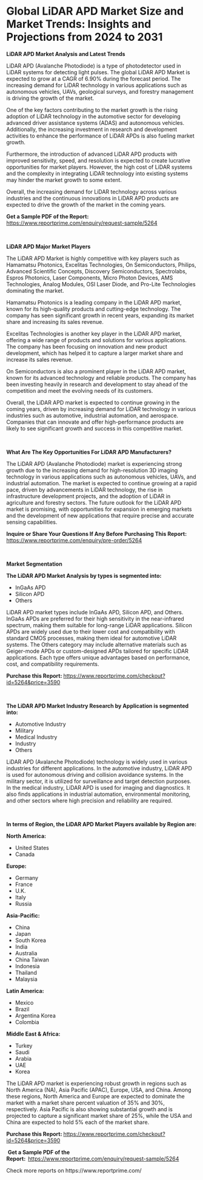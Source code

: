 <p><h1>Global LiDAR APD Market Size and Market Trends: Insights and Projections from 2024 to 2031</h1></p><p><strong>LiDAR APD Market Analysis and Latest Trends</strong></p>
<p><p>LiDAR APD (Avalanche Photodiode) is a type of photodetector used in LiDAR systems for detecting light pulses. The global LiDAR APD Market is expected to grow at a CAGR of 6.90% during the forecast period. The increasing demand for LiDAR technology in various applications such as autonomous vehicles, UAVs, geological surveys, and forestry management is driving the growth of the market.</p><p>One of the key factors contributing to the market growth is the rising adoption of LiDAR technology in the automotive sector for developing advanced driver assistance systems (ADAS) and autonomous vehicles. Additionally, the increasing investment in research and development activities to enhance the performance of LiDAR APDs is also fueling market growth.</p><p>Furthermore, the introduction of advanced LiDAR APD products with improved sensitivity, speed, and resolution is expected to create lucrative opportunities for market players. However, the high cost of LiDAR systems and the complexity in integrating LiDAR technology into existing systems may hinder the market growth to some extent.</p><p>Overall, the increasing demand for LiDAR technology across various industries and the continuous innovations in LiDAR APD products are expected to drive the growth of the market in the coming years.</p></p>
<p><strong>Get a Sample PDF of the Report:&nbsp;</strong> <a href="https://www.reportprime.com/enquiry/request-sample/5264">https://www.reportprime.com/enquiry/request-sample/5264</a></p>
<p>&nbsp;</p>
<p><strong>LiDAR APD Major Market Players</strong></p>
<p><p>The LiDAR APD Market is highly competitive with key players such as Hamamatsu Photonics, Excelitas Technologies, On Semiconductors, Philips, Advanced Scientific Concepts, Discovery Semiconductors, Spectrolabs, Espros Photonics, Laser Components, Micro Photon Devices, AMS Technologies, Analog Modules, OSI Laser Diode, and Pro-Lite Technologies dominating the market.</p><p>Hamamatsu Photonics is a leading company in the LiDAR APD market, known for its high-quality products and cutting-edge technology. The company has seen significant growth in recent years, expanding its market share and increasing its sales revenue.</p><p>Excelitas Technologies is another key player in the LiDAR APD market, offering a wide range of products and solutions for various applications. The company has been focusing on innovation and new product development, which has helped it to capture a larger market share and increase its sales revenue.</p><p>On Semiconductors is also a prominent player in the LiDAR APD market, known for its advanced technology and reliable products. The company has been investing heavily in research and development to stay ahead of the competition and meet the evolving needs of its customers.</p><p>Overall, the LiDAR APD market is expected to continue growing in the coming years, driven by increasing demand for LiDAR technology in various industries such as automotive, industrial automation, and aerospace. Companies that can innovate and offer high-performance products are likely to see significant growth and success in this competitive market.</p></p>
<p>&nbsp;</p>
<p><strong>What Are The Key Opportunities For LiDAR APD Manufacturers?</strong></p>
<p><p>The LiDAR APD (Avalanche Photodiode) market is experiencing strong growth due to the increasing demand for high-resolution 3D imaging technology in various applications such as autonomous vehicles, UAVs, and industrial automation. The market is expected to continue growing at a rapid pace, driven by advancements in LiDAR technology, the rise in infrastructure development projects, and the adoption of LiDAR in agriculture and forestry sectors. The future outlook for the LiDAR APD market is promising, with opportunities for expansion in emerging markets and the development of new applications that require precise and accurate sensing capabilities.</p></p>
<p><strong>Inquire or Share Your Questions If Any Before Purchasing This Report:</strong> <a href="https://www.reportprime.com/enquiry/pre-order/5264">https://www.reportprime.com/enquiry/pre-order/5264</a></p>
<p>&nbsp;</p>
<p><strong>Market Segmentation</strong></p>
<p><strong>The LiDAR APD Market Analysis by types is segmented into:</strong></p>
<p><ul><li>InGaAs APD</li><li>Silicon APD</li><li>Others</li></ul></p>
<p><p>LiDAR APD market types include InGaAs APD, Silicon APD, and Others. InGaAs APDs are preferred for their high sensitivity in the near-infrared spectrum, making them suitable for long-range LiDAR applications. Silicon APDs are widely used due to their lower cost and compatibility with standard CMOS processes, making them ideal for automotive LiDAR systems. The Others category may include alternative materials such as Geiger-mode APDs or custom-designed APDs tailored for specific LiDAR applications. Each type offers unique advantages based on performance, cost, and compatibility requirements.</p></p>
<p><strong>Purchase this Report:&nbsp;</strong><a href="https://www.reportprime.com/checkout?id=5264&price=3590">https://www.reportprime.com/checkout?id=5264&price=3590</a></p>
<p>&nbsp;</p>
<p><strong>The LiDAR APD Market Industry Research by Application is segmented into:</strong></p>
<p><ul><li>Automotive Industry</li><li>Military</li><li>Medical Industry</li><li>Industry</li><li>Others</li></ul></p>
<p><p>LiDAR APD (Avalanche Photodiode) technology is widely used in various industries for different applications. In the automotive industry, LiDAR APD is used for autonomous driving and collision avoidance systems. In the military sector, it is utilized for surveillance and target detection purposes. In the medical industry, LiDAR APD is used for imaging and diagnostics. It also finds applications in industrial automation, environmental monitoring, and other sectors where high precision and reliability are required.</p></p>
<p>&nbsp;</p>
<p><strong>In terms of Region, the LiDAR APD Market Players available by Region are:</strong></p>
<p>
    <p> <strong> North America: </strong>
        <ul>
            <li>United States</li>
            <li>Canada</li>
        </ul>
        </p> 
    <p> <strong> Europe: </strong>
        <ul>
            <li>Germany</li>
            <li>France</li>
            <li>U.K.</li>
            <li>Italy</li>
            <li>Russia</li>
        </ul>
        </p> 
    <p> <strong> Asia-Pacific: </strong>
        <ul>
            <li>China</li>
            <li>Japan</li>
            <li>South Korea</li>
            <li>India</li>
            <li>Australia</li>
            <li>China Taiwan</li>
            <li>Indonesia</li>
            <li>Thailand</li>
            <li>Malaysia</li>
        </ul>
        </p> 
    <p> <strong> Latin America: </strong>
        <ul>
            <li>Mexico</li>
            <li>Brazil</li>
            <li>Argentina Korea</li>
            <li>Colombia</li>
        </ul>
        </p> 
    <p> <strong> Middle East & Africa: </strong>
        <ul>
            <li>Turkey</li>
            <li>Saudi</li>
            <li>Arabia</li>
            <li>UAE</li>
            <li>Korea</li>
        </ul>
    </p>
    </p>
<p><p>The LiDAR APD market is experiencing robust growth in regions such as North America (NA), Asia Pacific (APAC), Europe, USA, and China. Among these regions, North America and Europe are expected to dominate the market with a market share percent valuation of 35% and 30%, respectively. Asia Pacific is also showing substantial growth and is projected to capture a significant market share of 25%, while the USA and China are expected to hold 5% each of the market share.</p></p>
<p><strong>Purchase this Report: </strong><a href="https://www.reportprime.com/checkout?id=5264&price=3590">https://www.reportprime.com/checkout?id=5264&price=3590</a></p>
<p>&nbsp;<strong>Get a Sample PDF of the Report:&nbsp;&nbsp;</strong><a href="https://www.reportprime.com/enquiry/request-sample/5264">https://www.reportprime.com/enquiry/request-sample/5264</a></p>
<p><strong></strong></p>
<p>Check more reports on https://www.reportprime.com/</p>